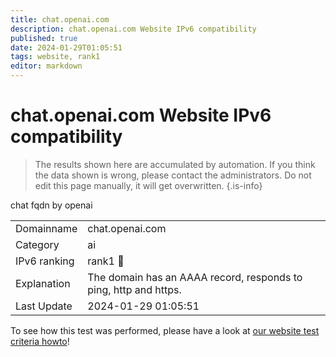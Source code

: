 ```yaml
---
title: chat.openai.com
description: chat.openai.com Website IPv6 compatibility
published: true
date: 2024-01-29T01:05:51
tags: website, rank1
editor: markdown
---
```


# chat.openai.com Website IPv6 compatibility

> The results shown here are accumulated by automation. If you think the data shown is wrong, please contact the administrators. 
> Do not edit this page manually, it will get overwritten.
{.is-info}

chat fqdn by openai


|   |   |
| - | - |
| Domainname | chat.openai.com
| Category | ai |
| IPv6 ranking | rank1 :1st_place_medal: |
| Explanation | The domain has an AAAA record, responds to ping, http and https. |
| Last Update | 2024-01-29 01:05:51 |

To see how this test was performed, please have a look at [our website test criteria howto](/howto/testcriteria/website)!

